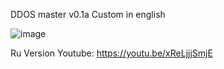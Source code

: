 DDOS master v0.1a
Custom in english



![image](https://user-images.githubusercontent.com/98646401/163709495-e2a85eca-f728-4756-b2fc-01db914bcccb.png)




Ru Version Youtube: https://youtu.be/xReLjjjSmjE

